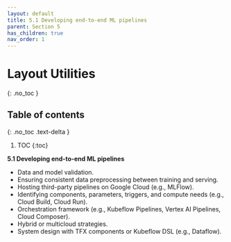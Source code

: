 ```yaml
---
layout: default
title: 5.1 Developing end-to-end ML pipelines
parent: Section 5
has_children: true
nav_order: 1
---
```


# Layout Utilities
{: .no_toc }

## Table of contents
{: .no_toc .text-delta }

1. TOC
{:toc}

**5.1 Developing end-to-end ML pipelines**

* Data and model validation.
* Ensuring consistent data preprocessing between training and serving.
* Hosting third-party pipelines on Google Cloud (e.g., MLFlow).
* Identifying components, parameters, triggers, and compute needs (e.g., Cloud Build, Cloud Run).
* Orchestration framework (e.g., Kubeflow Pipelines, Vertex AI Pipelines, Cloud Composer).
* Hybrid or multicloud strategies.
* System design with TFX components or Kubeflow DSL (e.g., Dataflow).

